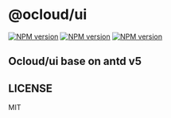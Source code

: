# @ocloud/ui

[![NPM version][react-image]][react-url]
[![NPM version][react-dom-image]][react-dom-url]
[![NPM version][ant-design-image]][ant-design-url]

[react-image]: https://img.shields.io/badge/react-%3E=16.8.0-red.svg
[react-url]: https://github.com/facebook/react
[react-dom-image]: https://img.shields.io/badge/react--dom-%3E=16.8.0-red.svg
[react-dom-url]: https://github.com/facebook/react
[ant-design-image]: https://img.shields.io/badge/ant--design-%3E=4-red.svg
[ant-design-url]: https://github.com/ant-design/ant-design

## Ocloud/ui base on antd v5

## LICENSE

MIT
